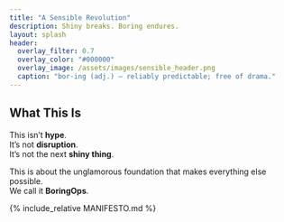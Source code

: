 ```yaml
---
title: "A Sensible Revolution"
description: Shiny breaks. Boring endures.
layout: splash
header:
  overlay_filter: 0.7
  overlay_color: "#000000"
  overlay_image: /assets/images/sensible_header.png
  caption: "bor·ing (adj.) — reliably predictable; free of drama."
---
```


## What This Is

This isn’t **hype**.  
It’s not **disruption**.  
It’s not the next **shiny thing**.  

This is about the unglamorous foundation that makes everything else possible.  
We call it **BoringOps**.

{% include_relative MANIFESTO.md %}